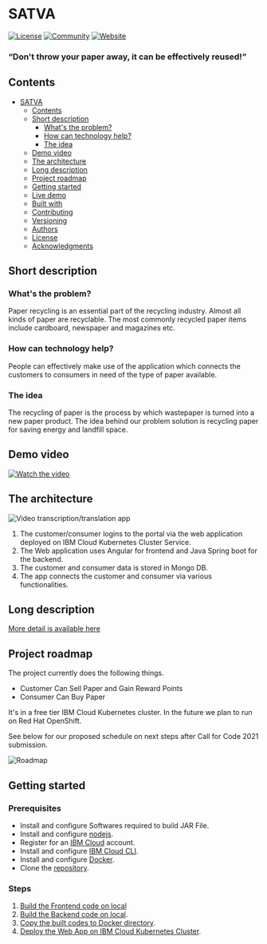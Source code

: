 # SATVA

[![License](https://img.shields.io/badge/License-Apache2-blue.svg)](https://www.apache.org/licenses/LICENSE-2.0) [![Community](https://img.shields.io/badge/Join-Community-blue)](http://169.57.112.133:30164/) [![Website](https://img.shields.io/badge/View-Website-blue)](http://169.57.112.133:30164/)

### “Don't throw your paper away, it can be effectively reused!”


## Contents

- [SATVA](#satva)
  - [Contents](#contents)
  - [Short description](#short-description)
    - [What's the problem?](#whats-the-problem)
    - [How can technology help?](#how-can-technology-help)
    - [The idea](#the-idea)
  - [Demo video](#demo-video)
  - [The architecture](#the-architecture)
  - [Long description](#long-description)
  - [Project roadmap](#project-roadmap)
  - [Getting started](#getting-started)
  - [Live demo](#live-demo)
  - [Built with](#built-with)
  - [Contributing](#contributing)
  - [Versioning](#versioning)
  - [Authors](#authors)
  - [License](#license)
  - [Acknowledgments](#acknowledgments)


## <a id = "short-description">Short description </a>

### <a id = "whats-the-problem">What's the problem? </a>

Paper recycling is an essential part of the recycling industry. Almost all kinds of paper are recyclable. The most commonly recycled paper items include cardboard, newspaper and magazines etc.

### <a id = "how-can-technology-help">How can technology help? </a>

People can effectively make use of the application which connects the customers to consumers in need of the type of paper available.


### <a id = "the-idea"> The idea </a>

The recycling of paper is the process by which wastepaper is turned into a new paper product. The idea behind our problem solution is recycling paper for saving energy and landfill space. 


## <a id = "demo-video"> Demo video  </a>

[![Watch the video](https://github.com/Call-for-Code/Liquid-Prep/blob/master/images/readme/IBM-interview-video-image.png)](https://youtu.be/vOgCOoy_Bx0)


## <a id = "the-architecture"> The architecture </a>

![Video transcription/translation app](https://developer.ibm.com/developer/tutorials/cfc-starter-kit-speech-to-text-app-example/images/cfc-covid19-remote-education-diagram-2.png)

1. The customer/consumer logins to the portal via the web application deployed on IBM Cloud Kubernetes Cluster Service.
2. The Web application uses Angular for frontend and Java Spring boot for the backend.
3. The customer and consumer data is stored in Mongo DB.
4. The app connects the customer and consumer via various functionalities.


## <a id = "long-description"> Long description </a>

[More detail is available here](./docs/DESCRIPTION.md)

## <a id = "project-roadmap"> Project roadmap </a>

The project currently does the following things.

- Customer Can Sell Paper and Gain Reward Points
- Consumer Can Buy Paper


It's in a free tier IBM Cloud Kubernetes cluster. In the future we plan to run on Red Hat OpenShift.

See below for our proposed schedule on next steps after Call for Code 2021 submission.

![Roadmap](./images/roadmap.jpg)

## <a id="getting-started" > Getting started </a>

### Prerequisites

- Install and configure Softwares required to build JAR File.
- Install and configure [nodejs](https://nodejs.org/en/download/).
- Register for an [IBM Cloud](https://www.ibm.com/account/reg/us-en/signup?formid=urx-42793&eventid=cfc-2020?cm_mmc=OSocial_Blog-_-Audience+Developer_Developer+Conversation-_-WW_WW-_-cfc-2020-ghub-starterkit-cooperation_ov75914&cm_mmca1=000039JL&cm_mmca2=10008917) account.
- Install and configure [IBM Cloud CLI](https://cloud.ibm.com/docs/cli?topic=cloud-cli-getting-started#overview).
- Install and configure [Docker](https://docs.docker.com/engine/install/).
- Clone the [repository](https://github.com/Call-for-Code/Solution-Starter-Kit-Cooperation-2020).

### Steps

1. [Build the Frontend code on local](#short-description)
2. [Build the Backend code on local](#2-backend-build).
3. [Copy the built codes to Docker directory](#3-copy-code-to-docker-directory).
4. [Deploy the Web App on IBM Cloud Kubernetes Cluster](#4-deploy-the-app).




